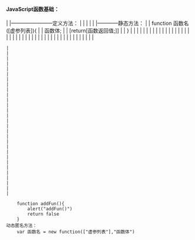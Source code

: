 <h4 style="color:#00z7f2">JavaScript函数基础：</h4>
	|
	|————————定义方法：
	|			|
	|			|
	|			|————静态方法：
	|			|		function 函数名([虚参列表]){
	|			|			函数体;
	|			|			[return[函数返回值;]]
	|			|		}
	|			|
	|			|
	|			|
	|			|
	|			|
	|			|
	|			|
	|			|
	|
	|
	|
	|
	|
	|
	|
	|
	|
	|
	|
	|
	|
	|
	|
	|
	|
	|
	|
	|
	|
	|
	|
	|
	|
	|
	|
	|
	|
	|
	|

	|
	|
	|
	|
	|
	|
	|
	|
	|
	|
	|
	|
	|
	|
	|
	|
	|
	|
	|
	|
	|
	|
	|
	|
	|
	|
	|
	|
	|
	
		function addFun(){
			alert("addFun()")
			return false
		}
	动态匿名方法：
		var 函数名 = new function(["虚参列表"],"函数体")
